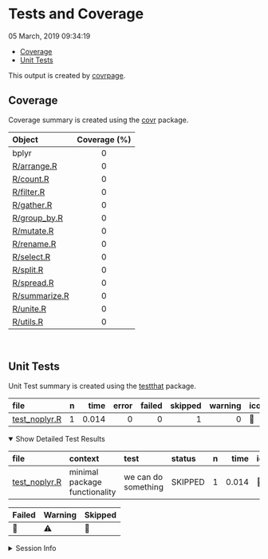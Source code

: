 Tests and Coverage
================
05 March, 2019 09:34:19

  - [Coverage](#coverage)
  - [Unit Tests](#unit-tests)

This output is created by
[covrpage](https://github.com/metrumresearchgroup/covrpage).

## Coverage

Coverage summary is created using the
[covr](https://github.com/r-lib/covr) package.

| Object                            | Coverage (%) |
| :-------------------------------- | :----------: |
| bplyr                             |      0       |
| [R/arrange.R](../R/arrange.R)     |      0       |
| [R/count.R](../R/count.R)         |      0       |
| [R/filter.R](../R/filter.R)       |      0       |
| [R/gather.R](../R/gather.R)       |      0       |
| [R/group\_by.R](../R/group_by.R)  |      0       |
| [R/mutate.R](../R/mutate.R)       |      0       |
| [R/rename.R](../R/rename.R)       |      0       |
| [R/select.R](../R/select.R)       |      0       |
| [R/split.R](../R/split.R)         |      0       |
| [R/spread.R](../R/spread.R)       |      0       |
| [R/summarize.R](../R/summarize.R) |      0       |
| [R/unite.R](../R/unite.R)         |      0       |
| [R/utils.R](../R/utils.R)         |      0       |

<br>

## Unit Tests

Unit Test summary is created using the
[testthat](https://github.com/r-lib/testthat)
package.

| file                                     | n |  time | error | failed | skipped | warning | icon |
| :--------------------------------------- | -: | ----: | ----: | -----: | ------: | ------: | :--- |
| [test\_noplyr.R](testthat/test_noplyr.R) | 1 | 0.014 |     0 |      0 |       1 |       0 | 🔶    |

<details open>

<summary> Show Detailed Test Results
</summary>

| file                                           | context                       | test                | status  | n |  time | icon |
| :--------------------------------------------- | :---------------------------- | :------------------ | :------ | -: | ----: | :--- |
| [test\_noplyr.R](testthat/test_noplyr.R#L2_L6) | minimal package functionality | we can do something | SKIPPED | 1 | 0.014 | 🔶    |

| Failed | Warning | Skipped |
| :----- | :------ | :------ |
| 🛑      | ⚠️      | 🔶       |

</details>

<details>

<summary> Session Info </summary>

| Field    | Value                               |
| :------- | :---------------------------------- |
| Version  | R version 3.5.1 (2018-07-02)        |
| Platform | x86\_64-apple-darwin15.6.0 (64-bit) |
| Running  | macOS 10.14.2                       |
| Language | en\_US                              |
| Timezone | America/New\_York                   |

| Package  | Version |
| :------- | :------ |
| testthat | 2.0.1   |
| covr     | 3.2.1   |
| covrpage | 0.0.70  |

</details>

<!--- Final Status : skipped/warning --->
